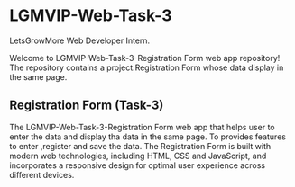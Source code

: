 
# LGMVIP-Web-Task-3
LetsGrowMore Web Developer Intern.

Welcome to LGMVIP-Web-Task-3-Registration Form web app repository! The repository contains a project:Registration Form whose data display in the same page.

## Registration Form (Task-3)
The LGMVIP-Web-Task-3-Registration Form web app that helps user to enter the data and display tha data in the same page. To provides features to enter ,register and save the data. The Registration Form is built with modern web technologies, including HTML, CSS and JavaScript, and incorporates a responsive design for optimal user experience across different devices.   
